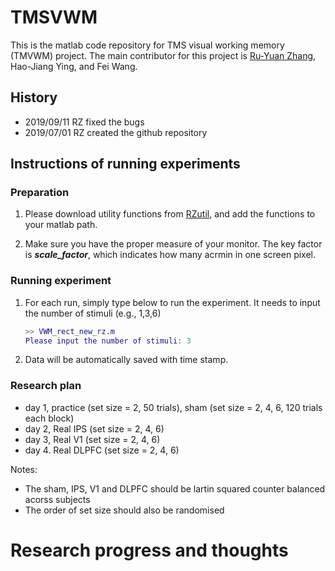 # TMSVWM
This is the matlab code repository for TMS visual working memory (TMVWM) project. The main contributor for this project is [Ru-Yuan Zhang](ruyuanzhang@gmail.com), Hao-Jiang Ying, and Fei Wang.

## History
* 2019/09/11 RZ fixed the bugs 
* 2019/07/01 RZ created the github repository


## Instructions of running experiments
### Preparation
1. Please download utility functions from [RZutil](https://github.com/ruyuanzhang/RZutil), and add the functions to your matlab path.

2. Make sure you have the proper measure of your monitor. The key factor is ***scale_factor***, which indicates how many acrmin in one screen pixel.

### Running experiment
1. For each run, simply type below to run the experiment. It needs to input the number of stimuli (e.g., 1,3,6)

	```matlab
	>> VWM_rect_new_rz.m
	Please input the number of stimuli: 3
	```


2. Data will be automatically saved with time stamp.

### Research plan
* day 1, practice (set size = 2, 50 trials), sham (set size = 2, 4, 6, 120 trials each block)
* day 2, Real IPS (set size = 2, 4, 6)
* day 3, Real V1 (set size = 2, 4, 6)
* day 4. Real DLPFC (set size = 2, 4, 6)

Notes:

* The sham, IPS, V1 and DLPFC should be lartin squared counter balanced acorss subjects
* The order of set size should also be randomised 



# Research progress and thoughts
